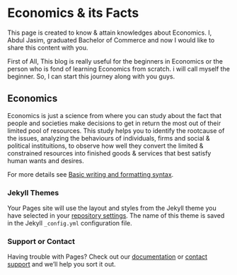 # Economics & its Facts


This page is created to know & attain knowledges about Economics. I, Abdul Jasim, graduated Bachelor of Commerce and now I would like to share this content with you.

First of All, This blog is really useful for the beginners in Economics or the person who is fond of learning Economics from scratch. i will call myself the beginner. So, I can start this journey along with you guys.


## Economics

Economics is just a science from where you can study about the fact that people and societies make decisions to get in return the most out of their limited pool of resources. This study helps you to identify the rootcause of the issues, analyzing the behaviours of individuals, firms and social & political instituitions, to observe how well they convert the limited & constrained resources into finished goods & services that best satisfy human wants and desires.



For more details see [Basic writing and formatting syntax](https://docs.github.com/en/github/writing-on-github/getting-started-with-writing-and-formatting-on-github/basic-writing-and-formatting-syntax).

### Jekyll Themes

Your Pages site will use the layout and styles from the Jekyll theme you have selected in your [repository settings](https://github.com/jasim2k/jasim2k.github.io/settings/pages). The name of this theme is saved in the Jekyll `_config.yml` configuration file.

### Support or Contact

Having trouble with Pages? Check out our [documentation](https://docs.github.com/categories/github-pages-basics/) or [contact support](https://support.github.com/contact) and we’ll help you sort it out.
